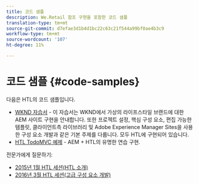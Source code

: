 ```yaml
---
title: 코드 샘플
description: We.Retail 참조 구현을 포함한 코드 샘플
translation-type: tm+mt
source-git-commit: d7efae3d1b4d1bc22c63c21f544a99bf0ae4b3c9
workflow-type: tm+mt
source-wordcount: '107'
ht-degree: 11%

---
```



# 코드 샘플 {#code-samples}

다음은 HTL의 코드 샘플입니다.

* [WKND 자습서](https://docs.adobe.com/content/help/en/experience-manager-learn/getting-started-wknd-tutorial-develop/overview.html)  - 이 자습서는 WKND에서 가상의 라이프스타일 브랜드에 대한 AEM 사이트 구현을 안내합니다. 또한 프로젝트 설정, 핵심 구성 요소, 편집 가능한 템플릿, 클라이언트측 라이브러리 및 Adobe Experience Manager Sites을 사용한 구성 요소 개발과 같은 기본 주제를 다룹니다. 모두 HTL에 구현되어 있습니다.
* [HTL TodoMVC 예제](https://github.com/Adobe-Marketing-Cloud/aem-sightly-sample-todomvc)  - AEM + HTL의 유명한 연습 구현.

전문가에게 질문하기:

* [2015년 1월 HTL 세션(HTL 소개)](http://scottsdigitalcommunity.blogspot.ca/2015/01/upcoming-sessions-of-ask-aem-community.html)
* [2016년 3월 HTL 세션(고급 구성 요소 개발)](http://scottsdigitalcommunity.blogspot.ca/2016/03/ask-aem-community-experts-deep-dive.html)
